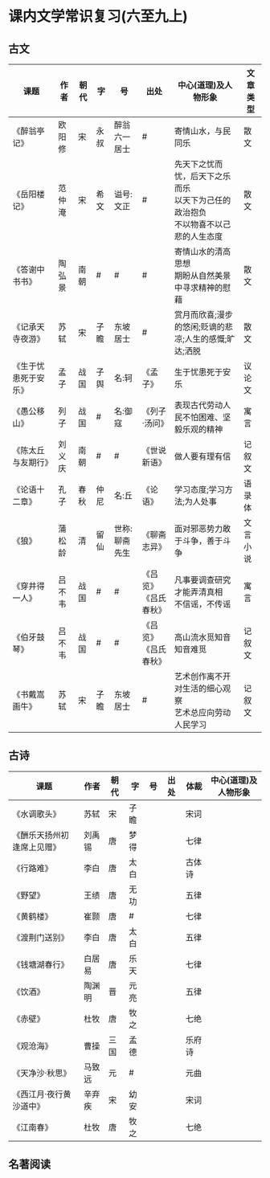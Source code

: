 # 课内文学常识复习(六至九上)

## 古文

| 课题                 | 作者   | 朝代 | 字   | 号                 | 出处                       | 中心(道理)及人物形象                                                                       | 文章类型 |
| -------------------- | ------ | ---- | ---- | ------------------ | -------------------------- | ------------------------------------------------------------------------------------------ | -------- |
| 《醉翁亭记》         | 欧阳修 | 宋   | 永叔 | 醉翁<br />六一居士 | #                          | 寄情山水，与民同乐                                                                         | 散文     |
| 《岳阳楼记》         | 范仲淹 | 宋   | 希文 | 谥号:文正          | #                          | 先天下之忧而忧，后天下之乐而乐<br />以天下为己任的政治抱负<br />不以物喜不以己悲的人生态度 | 散文     |
| 《答谢中书书》       | 陶弘景 | 南朝 | #    | #                  | #                          | 寄情山水的清高思想<br />期盼从自然美景中寻求精神的慰藉                                     | 散文     |
| 《记承天寺夜游》     | 苏轼   | 宋   | 子瞻 | 东坡居士           | #                          | 赏月而欣喜;漫步的悠闲;贬谪的悲凉;人生的感慨;旷达;洒脱                                      | 散文     |
| 《生于忧患死于安乐》 | 孟子   | 战国 | 子舆 | 名:轲              | 《孟子》                   | 生于忧患死于安乐                                                                           | 议论文   |
| 《愚公移山》         | 列子   | 战国 | #    | 名:御寇            | 《列子·汤问》             | 表现古代劳动人民不怕困难、坚毅乐观的精神                                                   | 寓言     |
| 《陈太丘与友期行》   | 刘义庆 | 南朝 | #    | #                  | 《世说新语》               | 做人要有理有信                                                                             | 记叙文   |
| 《论语十二章》       | 孔子   | 春秋 | 仲尼 | 名:丘              | 《论语》                   | 学习态度;学习方法;为人处事                                                                 | 语录体   |
| 《狼》               | 蒲松龄 | 清   | 留仙 | 世称:聊斋先生      | 《聊斋志异》               | 面对邪恶势力敢于斗争，善于斗争                                                             | 文言小说 |
| 《穿井得一人》       | 吕不韦 | 战国 | #    | #                  | 《吕览》<br />《吕氏春秋》 | 凡事要调查研究才能弄清真相<br />不信谣，不传谣                                             | 寓言     |
| 《伯牙鼓琴》         | 吕不韦 | 战国 | #    | #                  | 《吕览》<br />《吕氏春秋》 | 高山流水觅知音<br />知音难觅                                                               | 记叙文   |
| 《书戴嵩画牛》       | 苏轼   | 宋   | 子瞻 | 东坡居士           | #                          | 艺术创作离不开对生活的细心观察<br />艺术总应向劳动人民学习                                 | 记叙文   |

## 古诗

| 课题                       | 作者   | 朝代 | 字   | 号 | 出处 | 体裁   | 中心(道理)及人物形象 |
| -------------------------- | ------ | ---- | ---- | -- | ---- | ------ | -------------------- |
| 《水调歌头》               | 苏轼   | 宋   | 子瞻 |    |      | 宋词   |                      |
| 《酬乐天扬州初逢席上见赠》 | 刘禹锡 | 唐   | 梦得 |    |      | 七律   |                      |
| 《行路难》                 | 李白   | 唐   | 太白 |    |      | 古体诗 |                      |
| 《野望》                   | 王绩   | 唐   | 无功 |    |      | 五律   |                      |
| 《黄鹤楼》                 | 崔颢   | 唐   | #    |    |      | 七律   |                      |
| 《渡荆门送别》             | 李白   | 唐   | 太白 |    |      | 五律   |                      |
| 《钱塘湖春行》             | 白居易 | 唐   | 乐天 |    |      | 七律   |                      |
| 《饮酒》                   | 陶渊明 | 晋   | 元亮 |    |      | 五律   |                      |
| 《赤壁》                   | 杜牧   | 唐   | 牧之 |    |      | 七绝   |                      |
| 《观沧海》                 | 曹操   | 三国 | 孟德 |    |      | 乐府诗 |                      |
| 《天净沙·秋思》           | 马致远 | 元   | #    |    |      | 元曲   |                      |
| 《西江月·夜行黄沙道中》   | 辛弃疾 | 宋   | 幼安 |    |      | 宋词   |                      |
| 《江南春》                 | 杜牧   | 唐   | 牧之 |    |      | 七绝   |                      |

## 名著阅读
